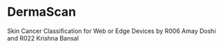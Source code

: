 # DermaScan
Skin Cancer Classification for Web or Edge Devices
by R006 Amay Doshi and R022 Krishna Bansal
